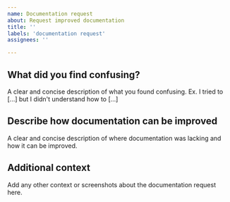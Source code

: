 ```yaml
---
name: Documentation request
about: Request improved documentation
title: ''
labels: 'documentation request'
assignees: ''

---
```


## What did you find confusing?
A clear and concise description of what you found confusing. Ex. I tried to [...] but I didn't understand how to [...]

## Describe how documentation can be improved
A clear and concise description of where documentation was lacking and how it can be improved.

## Additional context
Add any other context or screenshots about the documentation request here.
